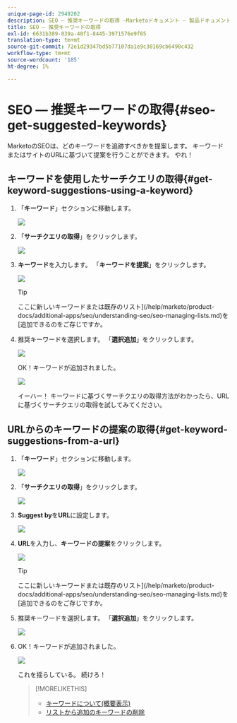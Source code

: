```yaml
---
unique-page-id: 2949202
description: SEO — 推奨キーワードの取得 —Marketoドキュメント — 製品ドキュメント
title: SEO — 推奨キーワードの取得
exl-id: 6631b389-039a-40f1-8445-3971576e9f65
translation-type: tm+mt
source-git-commit: 72e1d29347bd5b77107da1e9c30169cb6490c432
workflow-type: tm+mt
source-wordcount: '185'
ht-degree: 1%

---
```


# SEO — 推奨キーワードの取得{#seo-get-suggested-keywords}

MarketoのSEOは、どのキーワードを追跡すべきかを提案します。 キーワードまたはサイトのURLに基づいて提案を行うことができます。 やれ！

## キーワードを使用したサーチクエリの取得{#get-keyword-suggestions-using-a-keyword}

1. 「**キーワード**」セクションに移動します。

   ![](assets/image2014-9-18-10-3a51-3a41.png)

1. 「**サーチクエリの取得**」をクリックします。

   ![](assets/image2014-9-18-10-3a52-3a42.png)

1. **キーワード**&#x200B;を入力します。 「**キーワードを提案**」をクリックします。

   ![](assets/image2014-9-18-10-3a53-3a14.png)

   >[!TIP]
   >
   >ここに新しいキーワードまたは既存のリスト](/help/marketo/product-docs/additional-apps/seo/understanding-seo/seo-managing-lists.md)を[追加できるのをご存じですか。

1. 推奨キーワードを選択します。 「**選択追加**」をクリックします。

   ![](assets/image2014-9-18-10-3a54-3a12.png)

   OK！キーワードが追加されました。

   ![](assets/image2014-9-18-10-3a54-3a16.png)

   イーハー！ キーワードに基づくサーチクエリの取得方法がわかったら、URLに基づくサーチクエリの取得を試してみてください。

## URLからのキーワードの提案の取得{#get-keyword-suggestions-from-a-url}

1. 「**キーワード**」セクションに移動します。

   ![](assets/image2014-9-18-10-3a54-3a26.png)

1. 「**サーチクエリの取得**」をクリックします。

   ![](assets/image2014-9-18-11-3a4-3a43.png)

1. **Suggest by**&#x200B;を&#x200B;**URL**&#x200B;に設定します。

   ![](assets/image2014-9-18-11-3a4-3a52.png)

1. **URL**&#x200B;を入力し、**キーワードの提案**&#x200B;をクリックします。

   ![](assets/image2014-9-18-11-3a5-3a7.png)

   >[!TIP]
   >
   >ここに新しいキーワードまたは既存のリスト](/help/marketo/product-docs/additional-apps/seo/understanding-seo/seo-managing-lists.md)を[追加できるのをご存じですか。

1. 推奨キーワードを選択します。 「**選択追加**」をクリックします。

   ![](assets/image2014-9-18-11-3a8-3a3.png)

1. OK！キーワードが追加されました。

   ![](assets/image2014-9-18-11-3a8-3a25.png)

   これを揺らしている。 続けろ！

   >[!MORELIKETHIS]
   >
   >* [キーワードについて(概要表示)](/help/marketo/product-docs/additional-apps/seo/keywords/seo-understanding-keywords.md)
   >* [リストから追加のキーワードの削除](/help/marketo/product-docs/additional-apps/seo/keywords/seo-add-remove-keywords-from-a-list.md)

